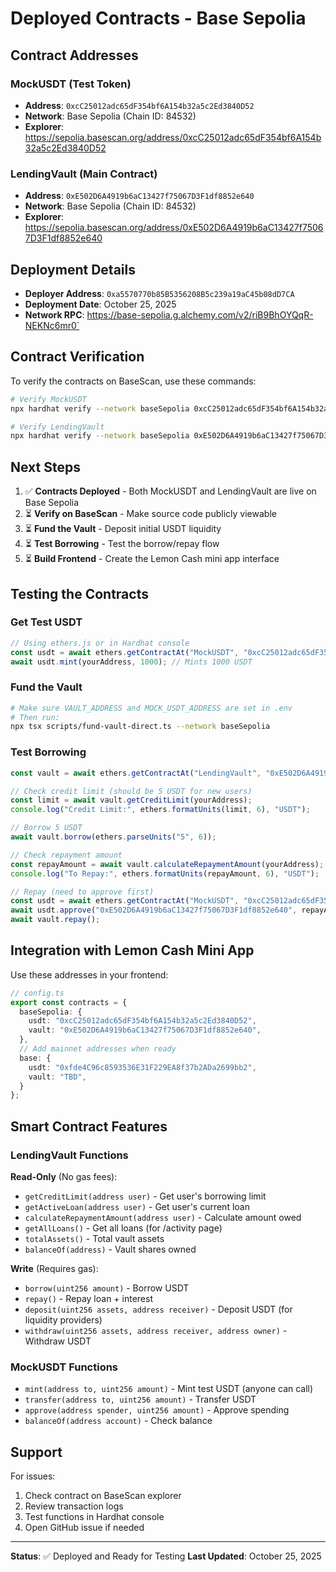 # Deployed Contracts - Base Sepolia

## Contract Addresses

### MockUSDT (Test Token)
- **Address**: `0xcC25012adc65dF354bf6A154b32a5c2Ed3840D52`
- **Network**: Base Sepolia (Chain ID: 84532)
- **Explorer**: https://sepolia.basescan.org/address/0xcC25012adc65dF354bf6A154b32a5c2Ed3840D52

### LendingVault (Main Contract)
- **Address**: `0xE502D6A4919b6aC13427f75067D3F1df8852e640`
- **Network**: Base Sepolia (Chain ID: 84532)
- **Explorer**: https://sepolia.basescan.org/address/0xE502D6A4919b6aC13427f75067D3F1df8852e640

## Deployment Details

- **Deployer Address**: `0xa5570770b85B5356208B5c239a19aC45b08dD7CA`
- **Deployment Date**: October 25, 2025
- **Network RPC**: https://base-sepolia.g.alchemy.com/v2/riB9BhOYQqR-NEKNc6mr0`

## Contract Verification

To verify the contracts on BaseScan, use these commands:

```bash
# Verify MockUSDT
npx hardhat verify --network baseSepolia 0xcC25012adc65dF354bf6A154b32a5c2Ed3840D52

# Verify LendingVault
npx hardhat verify --network baseSepolia 0xE502D6A4919b6aC13427f75067D3F1df8852e640 "0xcC25012adc65dF354bf6A154b32a5c2Ed3840D52"
```

## Next Steps

1. ✅ **Contracts Deployed** - Both MockUSDT and LendingVault are live on Base Sepolia
2. ⏳ **Verify on BaseScan** - Make source code publicly viewable
3. ⏳ **Fund the Vault** - Deposit initial USDT liquidity
4. ⏳ **Test Borrowing** - Test the borrow/repay flow
5. ⏳ **Build Frontend** - Create the Lemon Cash mini app interface

## Testing the Contracts

### Get Test USDT

```javascript
// Using ethers.js or in Hardhat console
const usdt = await ethers.getContractAt("MockUSDT", "0xcC25012adc65dF354bf6A154b32a5c2Ed3840D52");
await usdt.mint(yourAddress, 1000); // Mints 1000 USDT
```

### Fund the Vault

```bash
# Make sure VAULT_ADDRESS and MOCK_USDT_ADDRESS are set in .env
# Then run:
npx tsx scripts/fund-vault-direct.ts --network baseSepolia
```

### Test Borrowing

```javascript
const vault = await ethers.getContractAt("LendingVault", "0xE502D6A4919b6aC13427f75067D3F1df8852e640");

// Check credit limit (should be 5 USDT for new users)
const limit = await vault.getCreditLimit(yourAddress);
console.log("Credit Limit:", ethers.formatUnits(limit, 6), "USDT");

// Borrow 5 USDT
await vault.borrow(ethers.parseUnits("5", 6));

// Check repayment amount
const repayAmount = await vault.calculateRepaymentAmount(yourAddress);
console.log("To Repay:", ethers.formatUnits(repayAmount, 6), "USDT");

// Repay (need to approve first)
const usdt = await ethers.getContractAt("MockUSDT", "0xcC25012adc65dF354bf6A154b32a5c2Ed3840D52");
await usdt.approve("0xE502D6A4919b6aC13427f75067D3F1df8852e640", repayAmount);
await vault.repay();
```

## Integration with Lemon Cash Mini App

Use these addresses in your frontend:

```typescript
// config.ts
export const contracts = {
  baseSepolia: {
    usdt: "0xcC25012adc65dF354bf6A154b32a5c2Ed3840D52",
    vault: "0xE502D6A4919b6aC13427f75067D3F1df8852e640",
  },
  // Add mainnet addresses when ready
  base: {
    usdt: "0xfde4C96c8593536E31F229EA8f37b2ADa2699bb2",
    vault: "TBD",
  }
};
```

## Smart Contract Features

### LendingVault Functions

**Read-Only** (No gas fees):
- `getCreditLimit(address user)` - Get user's borrowing limit
- `getActiveLoan(address user)` - Get user's current loan
- `calculateRepaymentAmount(address user)` - Calculate amount owed
- `getAllLoans()` - Get all loans (for /activity page)
- `totalAssets()` - Total vault assets
- `balanceOf(address)` - Vault shares owned

**Write** (Requires gas):
- `borrow(uint256 amount)` - Borrow USDT
- `repay()` - Repay loan + interest
- `deposit(uint256 assets, address receiver)` - Deposit USDT (for liquidity providers)
- `withdraw(uint256 assets, address receiver, address owner)` - Withdraw USDT

### MockUSDT Functions

- `mint(address to, uint256 amount)` - Mint test USDT (anyone can call)
- `transfer(address to, uint256 amount)` - Transfer USDT
- `approve(address spender, uint256 amount)` - Approve spending
- `balanceOf(address account)` - Check balance

## Support

For issues:
1. Check contract on BaseScan explorer
2. Review transaction logs
3. Test functions in Hardhat console
4. Open GitHub issue if needed

---

**Status**: ✅ Deployed and Ready for Testing
**Last Updated**: October 25, 2025
